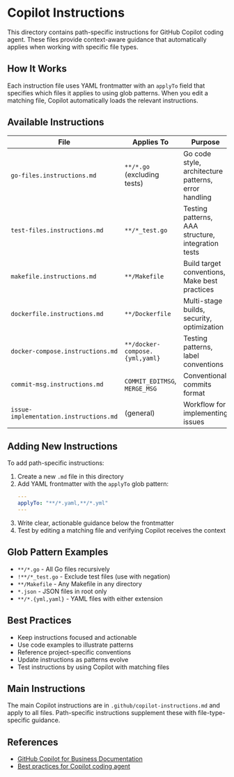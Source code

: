# Copilot Instructions

This directory contains path-specific instructions for GitHub Copilot coding agent. These files provide context-aware guidance that automatically applies when working with specific file types.

## How It Works

Each instruction file uses YAML frontmatter with an `applyTo` field that specifies which files it applies to using glob patterns. When you edit a matching file, Copilot automatically loads the relevant instructions.

## Available Instructions

| File | Applies To | Purpose |
|------|-----------|---------|
| `go-files.instructions.md` | `**/*.go` (excluding tests) | Go code style, architecture patterns, error handling |
| `test-files.instructions.md` | `**/*_test.go` | Testing patterns, AAA structure, integration tests |
| `makefile.instructions.md` | `**/Makefile` | Build target conventions, Make best practices |
| `dockerfile.instructions.md` | `**/Dockerfile` | Multi-stage builds, security, optimization |
| `docker-compose.instructions.md` | `**/docker-compose.{yml,yaml}` | Testing patterns, label conventions |
| `commit-msg.instructions.md` | `COMMIT_EDITMSG`, `MERGE_MSG` | Conventional commits format |
| `issue-implementation.instructions.md` | (general) | Workflow for implementing issues |

## Adding New Instructions

To add path-specific instructions:

1. Create a new `.md` file in this directory
2. Add YAML frontmatter with the `applyTo` glob pattern:
   ```yaml
   ---
   applyTo: "**/*.yaml,**/*.yml"
   ---
   ```
3. Write clear, actionable guidance below the frontmatter
4. Test by editing a matching file and verifying Copilot receives the context

## Glob Pattern Examples

- `**/*.go` - All Go files recursively
- `!**/*_test.go` - Exclude test files (use with negation)
- `**/Makefile` - Any Makefile in any directory
- `*.json` - JSON files in root only
- `**/*.{yml,yaml}` - YAML files with either extension

## Best Practices

- Keep instructions focused and actionable
- Use code examples to illustrate patterns
- Reference project-specific conventions
- Update instructions as patterns evolve
- Test instructions by using Copilot with matching files

## Main Instructions

The main Copilot instructions are in `.github/copilot-instructions.md` and apply to all files. Path-specific instructions supplement these with file-type-specific guidance.

## References

- [GitHub Copilot for Business Documentation](https://docs.github.com/en/copilot)
- [Best practices for Copilot coding agent](https://gh.io/copilot-coding-agent-tips)
